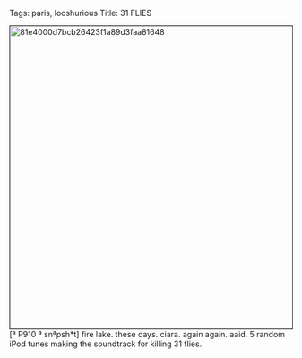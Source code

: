 Tags: paris, looshurious
Title: 31 FLIES
  
<p><img src="https://objects.hbvu.su/blotpix/looshurious/IMG_636364113.jpeg" width=540 height=540 alt="81e4000d7bcb26423f1a89d3faa81648" border=1>
[ª P910 ª snªpsh*t] fire lake. these days. ciara. again again. aaid. 5 random iPod tunes making the soundtrack for killing 31 flies.